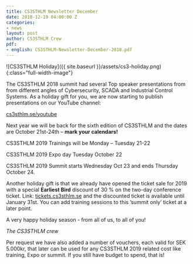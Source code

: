 ```yaml
---
title: CS3STHLM Newsletter December
date: 2018-12-19 04:00:00 Z
categories:
- news
layout: post
author: CS3STHLM Crew
pdf:
- english: CS3STHLM-Newsletter-December-2018.pdf
---
```


![CS3STHLM Holiday]({{ site.baseurl }}/assets/cs3-holiday.png){:class="full-width-image"}

The CS3STHLM 2018 summit had several Top speaker presentations from from different angles of Cybersecurity, SCADA and Industrial Control Systems. As a holiday gift for you, we are now starting to publish presentations on our YouTube channel: 

[cs3sthlm.se/youtube](https://cs3sthlm.se/youtube)

Next year we will be back for the sixth edition of CS3STHLM and the dates are October 21st-24th – **mark your calendars!**

CS3STHLM 2019 Trainings will be Monday – Tuesday 21-22

CS3STHLM 2019 Expo day Tuesday October 22

CS3STHLM 2019 Summit starts Wednesday Oct 23 and ends Thursday October 24.

Another holiday gift is that we already have opened the ticket sale for 2019 with a special **Earliest Bird** discount of 30 % on the two-day conference ticket. Link: [tickets.cs3sthlm.se](https://tickets.cs3sthlm.se/) and the discounted ticket is available until January 31st. You can add training sessions to this ’summit only’ ticket at a later point.

A very happy holiday season - from all of us, to all of you!

_The CS3STHLM crew_

Per request we have also added a number of vouchers, each valid for SEK 5.000kr, that later can be used for any CS3STHLM 2019 related cost like training, Expo or summit. If you still have budget to spend, that is!
